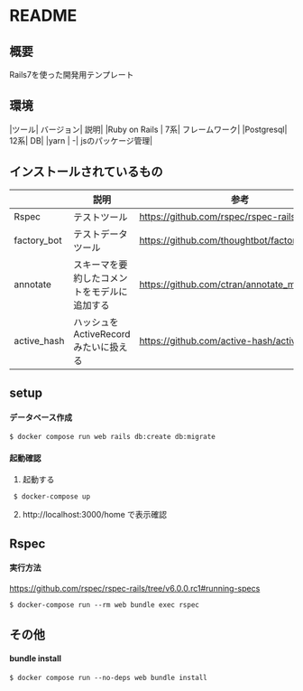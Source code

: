 # README

## 概要

Rails7を使った開発用テンプレート

## 環境

|ツール| バージョン| 説明|
|Ruby on Rails | 7系| フレームワーク|
|Postgresql| 12系| DB|
|yarn | -| jsのパッケージ管理|

## インストールされているもの
| | 説明| 参考|
|---|---|---|
|Rspec| テストツール| https://github.com/rspec/rspec-rails|
|factory_bot| テストデータツール|https://github.com/thoughtbot/factory_bot_rails|
|annotate| スキーマを要約したコメントをモデルに追加する| https://github.com/ctran/annotate_models|
|active_hash| ハッシュをActiveRecordみたいに扱える| https://github.com/active-hash/active_hash|

## setup

#### データベース作成
```shell
$ docker compose run web rails db:create db:migrate
```
#### 起動確認
1. 起動する
```shell
 $ docker-compose up
```
2. http://localhost:3000/home で表示確認


## Rspec

#### 実行方法
https://github.com/rspec/rspec-rails/tree/v6.0.0.rc1#running-specs
```shell
$ docker-compose run --rm web bundle exec rspec
```


## その他
#### bundle install
```shell
$ docker compose run --no-deps web bundle install 
```